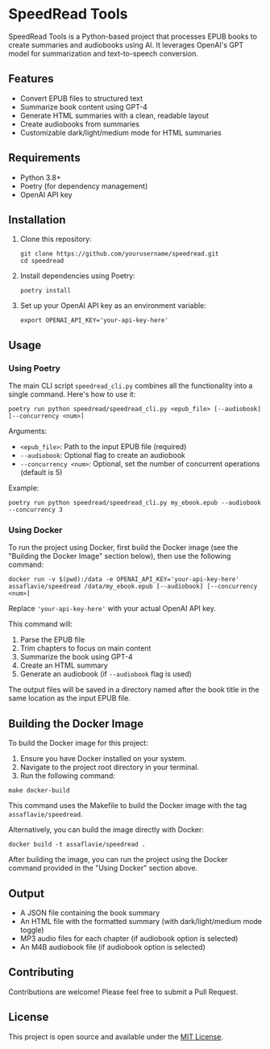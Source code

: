# SpeedRead Tools

SpeedRead Tools is a Python-based project that processes EPUB books to create summaries and audiobooks using AI. It leverages OpenAI's GPT model for summarization and text-to-speech conversion.

## Features

- Convert EPUB files to structured text
- Summarize book content using GPT-4
- Generate HTML summaries with a clean, readable layout
- Create audiobooks from summaries
- Customizable dark/light/medium mode for HTML summaries

## Requirements

- Python 3.8+
- Poetry (for dependency management)
- OpenAI API key

## Installation

1. Clone this repository:
   ```
   git clone https://github.com/yourusername/speedread.git
   cd speedread
   ```

2. Install dependencies using Poetry:
   ```
   poetry install
   ```

3. Set up your OpenAI API key as an environment variable:
   ```
   export OPENAI_API_KEY='your-api-key-here'
   ```

## Usage

### Using Poetry

The main CLI script `speedread_cli.py` combines all the functionality into a single command. Here's how to use it:

```
poetry run python speedread/speedread_cli.py <epub_file> [--audiobook] [--concurrency <num>]
```

Arguments:
- `<epub_file>`: Path to the input EPUB file (required)
- `--audiobook`: Optional flag to create an audiobook
- `--concurrency <num>`: Optional, set the number of concurrent operations (default is 5)

Example:
```
poetry run python speedread/speedread_cli.py my_ebook.epub --audiobook --concurrency 3
```

### Using Docker

To run the project using Docker, first build the Docker image (see the "Building the Docker Image" section below), then use the following command:

```
docker run -v $(pwd):/data -e OPENAI_API_KEY='your-api-key-here' assaflavie/speedread /data/my_ebook.epub [--audiobook] [--concurrency <num>]
```

Replace `'your-api-key-here'` with your actual OpenAI API key.

This command will:
1. Parse the EPUB file
2. Trim chapters to focus on main content
3. Summarize the book using GPT-4
4. Create an HTML summary
5. Generate an audiobook (if `--audiobook` flag is used)

The output files will be saved in a directory named after the book title in the same location as the input EPUB file.

## Building the Docker Image

To build the Docker image for this project:

1. Ensure you have Docker installed on your system.
2. Navigate to the project root directory in your terminal.
3. Run the following command:

```
make docker-build
```

This command uses the Makefile to build the Docker image with the tag `assaflavie/speedread`.

Alternatively, you can build the image directly with Docker:

```
docker build -t assaflavie/speedread .
```

After building the image, you can run the project using the Docker command provided in the "Using Docker" section above.

## Output

- A JSON file containing the book summary
- An HTML file with the formatted summary (with dark/light/medium mode toggle)
- MP3 audio files for each chapter (if audiobook option is selected)
- An M4B audiobook file (if audiobook option is selected)

## Contributing

Contributions are welcome! Please feel free to submit a Pull Request.

## License

This project is open source and available under the [MIT License](LICENSE).
